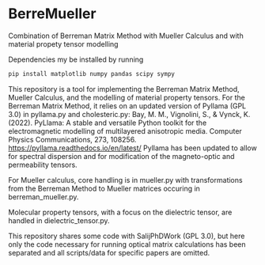 # BerreMueller
Combination of Berreman Matrix Method with Mueller Calculus and with material propety tensor modelling 

Dependencies my be installed by running 
```bash
pip install matplotlib numpy pandas scipy sympy 
```

This repository is a tool for implementing the Berreman Matrix Method, Mueller Calculus, and the modelling of material property tensors.
For the Berreman Matrix Method, it relies on an updated version of Pyllama (GPL 3.0) in pyllama.py and cholesteric.py:
Bay, M. M., Vignolini, S., & Vynck, K. (2022). PyLlama: A stable and versatile Python toolkit for the electromagnetic modelling of multilayered anisotropic media. Computer Physics Communications, 273, 108256.
https://pyllama.readthedocs.io/en/latest/
Pyllama has been updated to allow for spectral dispersion and for modification of the magneto-optic and permeability tensors. 

For Mueller calculus, core handling is in mueller.py with transformations from the Berreman Method to Mueller matrices occuring in berreman_mueller.py.

Molecular property tensors, with a focus on the dielectric tensor, are handled in dielectric_tensor.py.

This repository shares some code with SalijPhDWork (GPL 3.0), but here only the code necessary for running optical matrix calculations has been separated and all scripts/data for
specific papers are omitted. 

